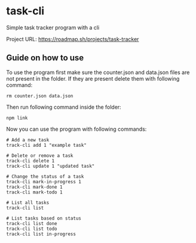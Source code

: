 # task-cli

Simple task tracker program with a cli

Project URL: https://roadmap.sh/projects/task-tracker

## Guide on how to use

To use the program first make sure the counter.json and data.json files are not present in the folder.
If they are present delete them with following command:

```
rm counter.json data.json
```

Then run following command inside the folder:

```
npm link
```

Now you can use the program with following commands:

```
# Add a new task
track-cli add 1 "example task"

# Delete or remove a task
track-cli delete 1
track-cli update 1 "updated task"

# Change the status of a task
track-cli mark-in-progress 1
track-cli mark-done 1
track-cli mark-todo 1

# List all tasks
track-cli list

# List tasks based on status
track-cli list done
track-cli list todo
track-cli list in-progress
```
